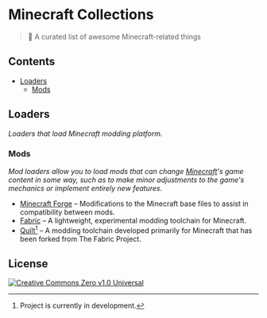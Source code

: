 # Minecraft Collections

> 📝 A curated list of awesome Minecraft-related things

## Contents

* [Loaders](#loaders)
    * [Mods](#mods)

## Loaders

_Loaders that load Minecraft modding platform._

### Mods

_Mod loaders allow you to load mods that can change [Minecraft][minecraft]'s game content in some way, such as to make
minor adjustments to the game's mechanics or implement entirely new features._

- [Minecraft Forge](https://github.com/MinecraftForge/MinecraftForge) – Modifications to the Minecraft base files to
  assist in compatibility between mods.
- [Fabric](https://fabricmc.net/) – A lightweight, experimental modding toolchain for Minecraft.
- [Quilt](https://quiltmc.org/)[^wip] – A modding toolchain developed primarily for Minecraft that has been forked from
  The Fabric Project.

## License

[![Creative Commons Zero v1.0 Universal][cc-zero-badge]][repo-license]

[^wip]: Project is currently in development.

<!-- MEDIA -->

[cc-zero-badge]: http://mirrors.creativecommons.org/presskit/buttons/88x31/svg/cc-zero.svg "CC0 1.0 Universal"

<!-- LINKS -->

[repo-license]: https://github.com/GrassMC/minecraft-collections/blob/main/LICENSE

[minecraft]: https://minecraft.net/
